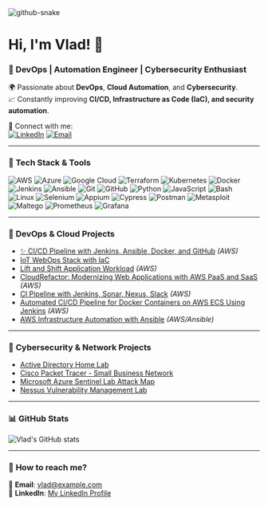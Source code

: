 <picture>
  <source media="(prefers-color-scheme: dark)" srcset="https://raw.githubusercontent.com/tobiasmeyhoefer/tobiasmeyhoefer/output/github-snake-dark.svg" />
  <source media="(prefers-color-scheme: light)" srcset="https://raw.githubusercontent.com/tobiasmeyhoefer/tobiasmeyhoefer/output/github-snake.svg" />
  <img alt="github-snake" src="https://raw.githubusercontent.com/tobiasmeyhoefer/tobiasmeyhoefer/output/github-snake.svg" />
</picture>

# Hi, I'm Vlad! 👋  
### 🚀 DevOps | Automation Engineer | Cybersecurity Enthusiast  

🌍 Passionate about **DevOps**, **Cloud Automation**, and **Cybersecurity**.  
📈 Constantly improving **CI/CD, Infrastructure as Code (IaC), and security automation**.  

🔗 Connect with me:  
[![LinkedIn](https://img.shields.io/badge/-LinkedIn-blue?style=flat-square&logo=linkedin&logoColor=white)](https://www.linkedin.com/in/your-profile)  [![Email](https://img.shields.io/badge/-Email-red?style=flat-square&logo=gmail&logoColor=white)](mailto:vlad@example.com) 


---

### 🚀 **Tech Stack & Tools**

![AWS](https://img.shields.io/badge/AWS-%23FF9900.svg?style=for-the-badge&logo=amazon-aws&logoColor=white)
![Azure](https://img.shields.io/badge/Azure-%230072C6.svg?style=for-the-badge&logo=microsoft-azure&logoColor=white)
![Google Cloud](https://img.shields.io/badge/Google%20Cloud-%234285F4.svg?style=for-the-badge&logo=google-cloud&logoColor=white)
![Terraform](https://img.shields.io/badge/Terraform-%23665c91.svg?style=for-the-badge&logo=terraform&logoColor=white)
![Kubernetes](https://img.shields.io/badge/Kubernetes-%23326ce5.svg?style=for-the-badge&logo=kubernetes&logoColor=white)
![Docker](https://img.shields.io/badge/Docker-%230db7ed.svg?style=for-the-badge&logo=docker&logoColor=white)
![Jenkins](https://img.shields.io/badge/Jenkins-%23D24939.svg?style=for-the-badge&logo=jenkins&logoColor=white)
![Ansible](https://img.shields.io/badge/Ansible-%23EE0000.svg?style=for-the-badge&logo=ansible&logoColor=white)
![Git](https://img.shields.io/badge/Git-%23F05033.svg?style=for-the-badge&logo=git&logoColor=white)
![GitHub](https://img.shields.io/badge/GitHub-%23181717.svg?style=for-the-badge&logo=github&logoColor=white)
![Python](https://img.shields.io/badge/Python-%233776AB.svg?style=for-the-badge&logo=python&logoColor=white)
![JavaScript](https://img.shields.io/badge/JavaScript-%23F7DF1E.svg?style=for-the-badge&logo=javascript&logoColor=black)
![Bash](https://img.shields.io/badge/Bash-%23121011.svg?style=for-the-badge&logo=gnu-bash&logoColor=white)
![Linux](https://img.shields.io/badge/Linux-%23FCC624.svg?style=for-the-badge&logo=linux&logoColor=black)
![Selenium](https://img.shields.io/badge/Selenium-%2343B02A.svg?style=for-the-badge&logo=selenium&logoColor=white)
![Appium](https://img.shields.io/badge/Appium-%23000000.svg?style=for-the-badge&logo=appium&logoColor=white)
![Cypress](https://img.shields.io/badge/Cypress-%2317202C.svg?style=for-the-badge&logo=cypress&logoColor=white)
![Postman](https://img.shields.io/badge/Postman-%23FF6C37.svg?style=for-the-badge&logo=postman&logoColor=white)
![Metasploit](https://img.shields.io/badge/Metasploit-%232148B6.svg?style=for-the-badge&logo=metasploit&logoColor=white)
![Maltego](https://img.shields.io/badge/Maltego-%23007ACC.svg?style=for-the-badge&logo=maltego&logoColor=white)
![Prometheus](https://img.shields.io/badge/Prometheus-%23E6522C.svg?style=for-the-badge&logo=prometheus&logoColor=white)
![Grafana](https://img.shields.io/badge/Grafana-%23F46800.svg?style=for-the-badge&logo=grafana&logoColor=white)


---

### 🚀 **DevOps & Cloud Projects**
- [✨ CI/CD Pipeline with Jenkins, Ansible, Docker, and GitHub](https://github.com/Vlad774/website-for-pipeline) *(AWS)*  
- [IoT WebOps Stack with IaC](https://github.com/Vlad774/IoT-WebOps-Stack-with-IaC)  
- [Lift and Shift Application Workload](https://github.com/Vlad774/Lift_and_Shift) *(AWS)*  
- [CloudRefactor: Modernizing Web Applications with AWS PaaS and SaaS](https://github.com/Vlad774/AWS_Rearch_Web_App_on_Cloud_PAAS_SAAS/blob/main/README.md) *(AWS)*  
- [CI Pipeline with Jenkins, Sonar, Nexus, Slack](https://github.com/Vlad774/CI_Jenkins_Sonar_Nexus_Slack) *(AWS)*  
- [Automated CI/CD Pipeline for Docker Containers on AWS ECS Using Jenkins](https://github.com/Vlad774/Docker-CICD-Pipeline-in-Jenkins-and-ECS/blob/main/README.md) *(AWS)*  
- [AWS Infrastructure Automation with Ansible](https://github.com/Vlad774/Ansible_and_AWS) *(AWS/Ansible)*  

---

### 🔐 **Cybersecurity & Network Projects**
- [Active Directory Home Lab](https://github.com/Vlad774/ActiveDirectoryLab)  
- [Cisco Packet Tracer - Small Business Network](https://github.com/Vlad774/Cisco-Packet-Tracer-Small-Business-model)  
- [Microsoft Azure Sentinel Lab Attack Map](https://github.com/Vlad774/Microsoft-Azure-Sentinel-Lab-Attack-Map/blob/main/README.md)  
- [Nessus Vulnerability Management Lab](https://github.com/Vlad774/Nessus-Vulnerability-Management-Lab)  

---

### 📊 **GitHub Stats**
![Vlad's GitHub stats](https://github-readme-stats.vercel.app/api?username=Vlad774&show_icons=true&theme=tokyonight)  

---

### 🚀 **How to reach me?**
📩 **Email**: [vlad@example.com](mailto:vlad@example.com)  
🔗 **LinkedIn**: [My LinkedIn Profile](https://www.linkedin.com/in/your-profile)  
